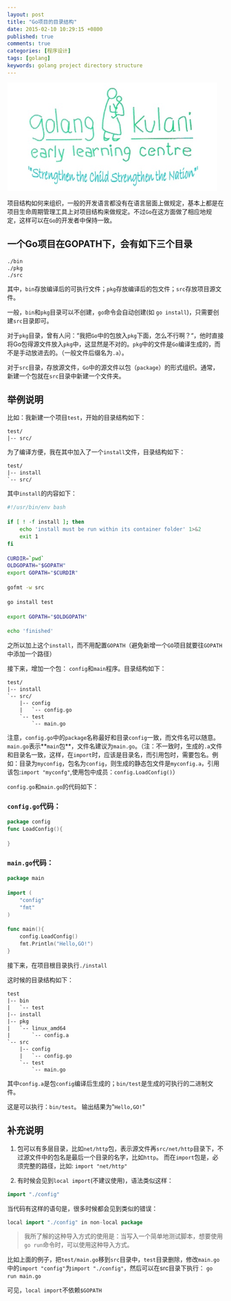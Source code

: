 ```yaml
---
layout: post
title: "Go项目的目录结构"
date: 2015-02-10 10:29:15 +0800
published: true
comments: true
categories: [程序设计]
tags: [golang]
keywords: golang project directory structure
---
```


![Golang](/images/blog/GoLangKulani.jpg)

项目结构如何来组织，一般的开发语言都没有在语言层面上做规定，基本上都是在项目生命周期管理工具上对项目结构来做规定。不过`Go`在这方面做了相应地规定，这样可以在`Go`的开发者中保持一致。

<!-- more -->

## 一个Go项目在GOPATH下，会有如下三个目录

```
./bin
./pkg
./src
```

其中，`bin`存放编译后的可执行文件；`pkg`存放编译后的包文件；`src`存放项目源文件。

一般，`bin`和`pkg`目录可以不创建，`go`命令会自动创建(如 `go install`)，只需要创建`src`目录即可。

对于`pkg`目录，曾有人问：“我把`Go`中的包放入`pkg`下面，怎么不行啊？“，他时直接将Go包得源文件放入`pkg`中，这显然是不对的。`pkg`中的文件是`Go`编译生成的，而不是手动放进去的。（一般文件后缀名为`.a`）。

对于`src`目录，存放源文件，`Go`中的源文件以包（`package`）的形式组织。通常，新建一个包就在`src`目录中新建一个文件夹。

## 举例说明

比如：我新建一个项目`test`，开始的目录结构如下：

```
test/
|-- src/
```

为了编译方便，我在其中加入了一个`install`文件，目录结构如下：

```
test/
|-- install
`-- src/
```

其中`install`的内容如下：

```bash
#!/usr/bin/env bash

if [ ! -f install ]; then
    echo 'install must be run within its container folder' 1>&2
    exit 1
fi

CURDIR=`pwd`
OLDGOPATH="$GOPATH"
export GOPATH="$CURDIR"

gofmt -w src

go install test

export GOPATH="$OLDGOPATH"

echo 'finished'
```

之所以加上这个`install`，而不用配置`GOPATH`（避免新增一个`GO`项目就要往`GOPATH`中添加一个路径）

接下来，增加一个包： `config`和`main`程序。目录结构如下：

```
test/
|-- install
`-- src/
    |-- config
    |   `-- config.go
    `-- test
        `-- main.go
```

注意，`config.go`中的`package`名称最好和目录`config`一致，而文件名可以随意。`main.go`表示**`main`包**，文件名建议为`main.go`。（注：不一致时，生成的`.a`文件和目录名一致，这样，在`import`时，应该是目录名，而引用包时，需要包名。例如：目录为`myconfig`，包名为`config`，则生成的静态包文件是`myconfig.a`，引用该包:`import "myconfg"`,使用包中成员：`config.LoadConfig()`）

`config.go`和`main.go`的代码如下：

### `config.go`代码：

```go
package config
func LoadConfig(){

}
```

### `main.go`代码：

```go
package main

import (
    "config"
    "fmt"
)

func main(){
    config.LoadConfig()
    fmt.Println("Hello,GO!")
}
```

接下来，在项目根目录执行`./install`

这时候的目录结构如下：

```
test
|-- bin
|   `-- test
|-- install
|-- pkg
|   `-- linux_amd64
|       `-- config.a
`-- src
    |-- config
    |   `-- config.go
    `-- test
        `-- main.go
```

其中`config.a`是包`config`编译后生成的；`bin/test`是生成的可执行的二进制文件。

这是可以执行：`bin/test`。 输出结果为"`Hello,GO!`"

## 补充说明

1. 包可以有多层目录，比如`net/http`包，表示源文件再`src/net/http`目录下，不过源文件中的包名是最后一个目录的名字，比如`http`。 而在`import`包是，必须完整的路径，比如: `import "net/http"`

1. 有时候会见到`local import`(不建议使用)，语法类似这样：

```go
import "./config"
```

当代码有这样的语句是，很多时候都会见到类似的错误：

```go
local import "./config" in non-local package
```

> 我所了解的这种导入方式的使用是：当写入一个简单地测试脚本，想要使用`go run`命令时，可以使用这种导入方式。

比如上面的例子，把`test/main.go`移到`src`目录中，`test`目录删除，修改`main.go`中的`import "config"`为`import "./config"`，然后可以在src目录下执行： `go run main.go`

可见，`local import`不依赖`$GOPATH`
